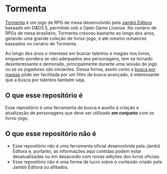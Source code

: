 # Tormenta

[Tormenta](https://tormentarpg.com.br/) é um jogo de RPG de mesa desenvolvido pela [Jambô Editora](https://jamboeditora.com.br/) baseado em D&D3.5, permitido sob a Open Game License. No cenário de RPGs de mesa brasileiro, Tormenta cresceu bastante ao longo dos anos, gerando uma grande coleção de livros-jogo, e até mesmo romances baseados no cenário de Tormenta.

Ao longo dos anos o interesse em buscar talentos e magias nos livros, enquanto pondera se são adequados aos personagens, tem se tornado desinteressante e demorado, principalmente durante uma sessão de jogo ou se os jogadores são iniciantes. Dessa forma, assim como a [busca por magias](https://juliobguedes.codes/TormentaSpellbook/#!/spells) pôde ser facilitada por um filtro de busca avançado, é interessante que a busca por talentos também seja.

## O que esse repositório é

Esse repositório é uma ferramenta de busca e auxílio à criação e atualização de personagens que deve ser utilizado **em conjunto** com os livros-jogo.

## O que esse repositório não é

* Esse repositório não é uma ferramenta oficial desenvolvida pela Jambô Editora e, portanto, as informações aqui contidas podem estar desatualizadas ou em desacordo com novas edições dos livros oficiais.
* Esse repositório não é uma forma de lucro sobre o conteúdo criado pela Jambô Editora ou afiliados.